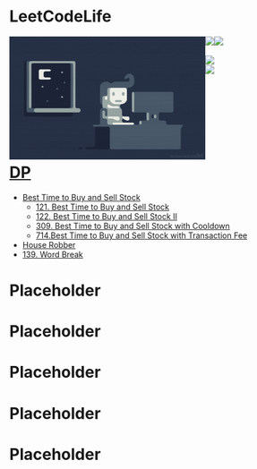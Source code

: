 # LeetCodeLife

<img style="float: left;" src="https://github.com/huaxing-w/LeetCodeLife/blob/main/others/coding%20gif.gif?raw=true" height="220px" width="350px">
<img style="float: left;" src="https://img.shields.io/github/commit-activity/w/huaxing-w/LeetCodeLife">

<img style="float: left;" src="https://img.shields.io/github/last-commit/huaxing-w/LeetCodeLife">
<br/>
<br/>
<img style="float: left;" src="https://komarev.com/ghpvc/?username=huaxing-w">
<br/>
<img style="float: left;" src="https://img.shields.io/badge/Python-3776AB?style=for-the-badge&logo=python&logoColor=white">
<br/>
<br/>
<br/>
<br/>
<br/>
<br/>
<br/>
<br/>



# [DP](https://github.com/huaxing-w/LeetCodeLife/tree/main/LC/DP)
* [Best Time to Buy and Sell Stock](https://github.com/huaxing-w/LeetCodeLife/tree/main/LC/DP/Best%20Time%20to%20Buy%20and%20Sell%20Stock)
    * [121. Best Time to Buy and Sell Stock](https://github.com/huaxing-w/LeetCodeLife/tree/main/LC/DP/Best%20Time%20to%20Buy%20and%20Sell%20Stock/121.%20Best%20Time%20to%20Buy%20and%20Sell%20Stock)
    * [122. Best Time to Buy and Sell Stock II](https://github.com/huaxing-w/LeetCodeLife/tree/main/LC/DP/Best%20Time%20to%20Buy%20and%20Sell%20Stock/122.%20Best%20Time%20to%20Buy%20and%20Sell%20Stock%20II)
    * [309. Best Time to Buy and Sell Stock with Cooldown](https://github.com/huaxing-w/LeetCodeLife/tree/main/LC/DP/Best%20Time%20to%20Buy%20and%20Sell%20Stock/309.%20Best%20Time%20to%20Buy%20and%20Sell%20Stock%20with%20Cooldown)
    * [714.Best Time to Buy and Sell Stock with Transaction Fee](https://github.com/huaxing-w/LeetCodeLife/tree/main/LC/DP/Best%20Time%20to%20Buy%20and%20Sell%20Stock/714.Best%20Time%20to%20Buy%20and%20Sell%20Stock%20with%20Transaction%20Fee)
* [House Robber](https://github.com/huaxing-w/LeetCodeLife/tree/main/LC/DP/House%20Robber)
* [139. Word Break](https://github.com/huaxing-w/LeetCodeLife/tree/main/LC/DP/139.%20Word%20Break)


# Placeholder
# Placeholder
# Placeholder
# Placeholder
# Placeholder








